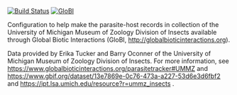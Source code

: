 [![Build Status](https://travis-ci.org/globalbioticinteractions/ummzi.svg)](https://travis-ci.org/globalbioticinteractions/ummzi) [![GloBI](http://api.globalbioticinteractions.org/interaction.svg?accordingTo=globi:globalbioticinteractions/ummzi)](http://globalbioticinteractions.org/?accordingTo=globi:globalbioticinteractions/ummzi) 




Configuration to help make the parasite-host records in collection of the University of Michigan Museum of Zoology Division of Insects available through Global Biotic Interactions (GloBI, http://globalbioticinteractions.org). 

Data provided by Erika Tucker and Barry Oconner of the University of Michigan Museum of Zoology Division of Insects. For more information, see https://www.globalbioticinteractions.org/parasitetracker#UMMZ and https://www.gbif.org/dataset/13e7869e-0c76-473a-a227-53d6e3d6fbf2 and https://ipt.lsa.umich.edu/resource?r=ummz_insects .

